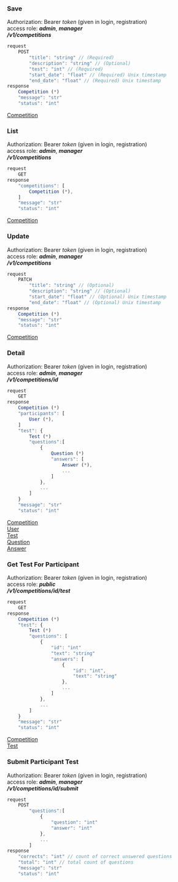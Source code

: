 ### Save   
Authorization: Bearer *token* (given in login, registration)   
access role: ***admin***, ***manager***   
***/v1/competitions***   
```javascript
request
    POST
        "title": "string" // (Required)
        "description": "string" // (Optional)
        "test": "int" // (Required)
        "start_date": "float" // (Required) Unix timestamp
        "end_date": "float" // (Required) Unix timestamp
response
    Competition (*)
    "message": "str"
    "status": "int"
```   
[Competition](/docs/v1/objects.md#competition)   
### List   
Authorization: Bearer *token* (given in login, registration)   
access role: ***admin***, ***manager***   
***/v1/competitions***   
```javascript
request
    GET
response
    "competitions": [
        Competition (*),
    ]
    "message": "str"
    "status": "int"
```   
[Competition](/docs/v1/objects.md#competition)   
### Update   
Authorization: Bearer *token* (given in login, registration)   
access role: ***admin***, ***manager***   
***/v1/competitions***   
```javascript
request
    PATCH
        "title": "string" // (Optional)
        "description": "string" // (Optional)
        "start_date": "float" // (Optional) Unix timestamp
        "end_date": "float" // (Optional) Unix timestamp
response
    Competition (*)
    "message": "str"
    "status": "int"
```   
[Competition](/docs/v1/objects.md#competition)   
### Detail   
Authorization: Bearer *token* (given in login, registration)   
access role: ***admin***, ***manager***   
***/v1/competitions/id***   
```javascript
request
    GET
response
    Competition (*)
    "participants": [
        User (*),
    ]
    "test": {
        Test (*)
        "questions":[
            {
                Question (*)
                "answers": [
                    Answer (*),
                    ...
                ]
            },
            ...
        ]
    }
    "message": "str"
    "status": "int"
```   
[Competition](/docs/v1/objects.md#competition)   
[User](/docs/v1/objects.md#user)   
[Test](/docs/v1/objects.md#test)   
[Question](/docs/v1/objects.md#question)   
[Answer](/docs/v1/objects.md#answer)   

### Get Test For Participant   
Authorization: Bearer *token* (given in login, registration)   
access role: ***public***   
***/v1/competitions/id/test***   
```javascript
request
    GET
response
    Competition (*)
    "test": {
        Test (*)
        "questions": [
            {
                "id": "int"
                "text": "string"
                "answers": [
                    {
                        "id": "int",
                        "text": "string"
                    },
                    ...
                ]
            },
            ...
        ]
    }
    "message": "str"
    "status": "int"
```   
[Competition](/docs/v1/objects.md#competition)   
[Test](/docs/v1/objects.md#test)   
### Submit Participant Test   
Authorization: Bearer *token* (given in login, registration)   
access role: ***admin***, ***manager***   
***/v1/competitions/id/submit***   
```javascript
request
    POST
        "questions":[
            {
                "question": "int"
                "answer": "int"
            },
            ...
        ]
response
    "corrects": "int" // count of correct unswered questions
    "total": "int" // total count of questions
    "message": "str"
    "status": "int"
```   